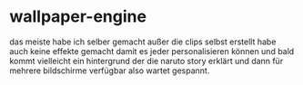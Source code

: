 # wallpaper-engine
das meiste habe ich selber gemacht außer die clips selbst erstellt habe auch keine effekte gemacht damit es jeder personalisieren können und bald kommt vielleicht ein 
hintergrund der die naruto story erklärt und dann für mehrere bildschirme verfügbar also wartet gespannt.
